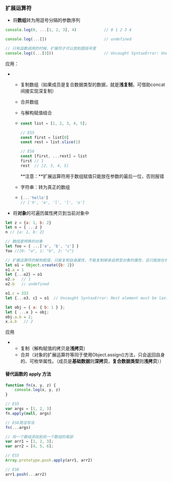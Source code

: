 ### 扩展运算符

* 将**数组**转为用逗号分隔的参数序列

```javascript
console.log(0, ...[1, 2, 3], 4)            // 0 1 2 3 4

console.log(...[])                         // undefined

// 只有函数调用的时候，扩展符才可以放到圆括号里
console.log((...[3]))                      // Uncaught SyntaxError: Unexpected number
```

应用：

* * 复制数组（如果成员是复合数据类型的数据，就是**浅复制**，可借助concat间接实现深复制）
  * 合并数组
  * 与解构赋值结合
  * ```js
    const list = [1, 2, 3, 4, 5];

    // ES5
    const first = list[0]
    const rest = list.slice(1)

    // ES6
    const [first, ...rest] = list
    first // 1
    rest  // [2, 3, 4, 5]
    ```

    **注意：**扩展运算符用于数组赋值只能放在参数的最后一位，否则报错

  * 字符串：转为真正的数组

  * ```js
    [...'hello']
    // ['h', 'e', 'l', 'l', 'o']
    ```
* 将**对象**的可遍历属性拷贝到当前对象中

```js
let z = {a: 1, b: 2}
let n = { ...z }
n // {a: 1, b: 2}

// 数组是特殊的对象
let foo = { ...['a', 'b', 'c'] }
foo //{0: "a", 1: "b", 2: "c"}
```

```js
// 扩展运算符的解构赋值，只能复制自身属性，不能复制继承自原型对象的属性，且只能放在参数的最后一位
let o1 = Object.create({b: 2})
o1.a = 1
let {...o2} = o1
o2.a   // 1
o2.b   // undefined

o1.c = 333
let {...o3, c} = o1  // Uncaught SyntaxError: Rest element must be last element

let obj = { a: { b: 1 } };
let { ...x } = obj;
obj.a.b = 2;
x.a.b   // 2
```

应用

* * 复制（解构赋值的拷贝是**浅拷贝**）
  * 合并（对象的扩展运算符等同于使用Object.assign\(\)方法，只会返回自身的、可枚举属性。（成员是**基础数据**则**深拷贝**，**复合数据类型**则**浅拷贝**））

#### 替代函数的 apply 方法

```javascript
function fn(x, y, z) {
    console.log(x, y, z)
}

// ES5
var args = [1, 2, 3]
fn.apply(null, args)

// ES6简洁写法
fn(...args)
```

```javascript
// 将一个数组添加到另一个数组的尾部
var arr1 = [1, 2, 3];
var arr2 = [4, 5, 6];

// ES5
Array.prototype.push.apply(arr1, arr2)

// ES6
arr1.push(...arr2)
```



